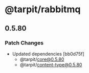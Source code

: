 # @tarpit/rabbitmq

## 0.5.80

### Patch Changes

- Updated dependencies [bb0d75f]
  - @tarpit/core@0.5.80
  - @tarpit/content-type@0.5.80
